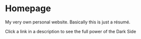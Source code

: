 # Homepage
My very own personal website. Basically this is just a résumé.

Click a link in a description to see the full power of the Dark Side 
